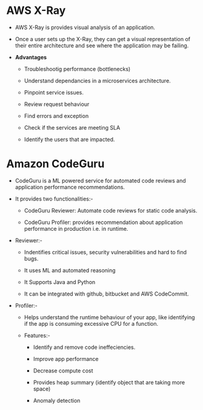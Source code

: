 # AWS X-Ray

- AWS X-Ray is provides visual analysis of an application.

- Once a user sets up the X-Ray, they can get a visual representation of their entire architecture and see where the application may be failing.

- **Advantages**
  
  - Troubleshootig performance (bottlenecks)
  
  - Understand dependancies in a microservices architecture.
  
  - Pinpoint service issues.
  
  - Review request behaviour
  
  - Find errors and exception
  
  - Check if the services are meeting SLA
  
  - Identify the users that are impacted.

# Amazon CodeGuru

- CodeGuru is a ML powered service for automated code reviews and application performance recommendations.

- It provides two functionalities:-
  
  - CodeGuru Reviewer: Automate code reviews for static code analysis.
  
  - CodeGuru Profiler: provides recommendation about application performance in production i.e. in runtime.

- Reviewer:-
  
  - Indentifies critical issues, security vulnerabilities and hard to find bugs.
  
  - It uses ML and automated reasoning
  
  - It Supports Java and Python
  
  - It can be integrated with github, bitbucket and AWS CodeCommit.

- Profiler:-
  
  - Helps understand the runtime behaviour of your app, like identifying if the app is consuming excessive CPU for a function.
  
  - Features:-
    
    - Identify and remove code ineffeciencies.
    
    - Improve app performance
    
    - Decrease compute cost
    
    - Provides heap summary (identify object that are taking more space)
    
    - Anomaly detection
